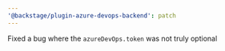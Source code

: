 ```yaml
---
'@backstage/plugin-azure-devops-backend': patch
---
```


Fixed a bug where the `azureDevOps.token` was not truly optional
